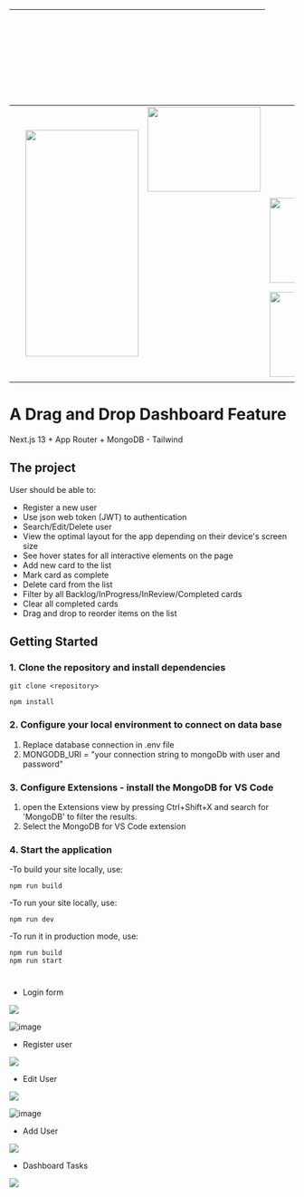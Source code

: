 



|  &nbsp; &nbsp;  &nbsp; &nbsp; &nbsp; &nbsp;  &nbsp; &nbsp; |   |   | 
| :------------ |:---------------:| ---------:|
|  <td rowspan=3><img src="https://myoctocat.com/assets/images/base-octocat.svg" width="200" height="400" /> | <img src="https://github.com/daphne2020/daphne2020/blob/main/assets/mongodb.svg" width="200" height="150" />  |   |
| &nbsp; &nbsp; &nbsp; &nbsp; &nbsp; &nbsp;  &nbsp; &nbsp; |   | <img src="https://github.com/daphne2020/daphne2020/blob/main/assets/Nextjs-white.png" width="200" height="150" /> |
| &nbsp; &nbsp; &nbsp; &nbsp; &nbsp; &nbsp;  &nbsp; &nbsp; |   | <img src="https://github.com/daphne2020/daphne2020/blob/main/assets/tailwind-css.svg" width="200" height="150" /> |

                                                                                                                                                                  
#


# A Drag and Drop Dashboard Feature

Next.js 13 + App Router + MongoDB - Tailwind

## The project

User should be able to:

- Register a new user
- Use json web token (JWT) to authentication
- Search/Edit/Delete user
- View the optimal layout for the app depending on their device's screen size
- See hover states for all interactive elements on the page
- Add new card to the list
- Mark card as complete
- Delete card from the list
- Filter by all Backlog/InProgress/InReview/Completed cards
- Clear all completed cards
- Drag and drop to reorder items on the list


## Getting Started

### 1. Clone the repository and install dependencies

```
git clone <repository>
```

```
npm install
```

### 2. Configure your local environment to connect on data base

1. Replace database connection in .env file
2. MONGODB_URI = "your connection string to mongoDb with user and password"


### 3. Configure Extensions - install the MongoDB for VS Code

1. open the Extensions view by pressing Ctrl+Shift+X and search for 'MongoDB' to filter the results. 
2. Select the MongoDB for VS Code extension

### 4. Start the application

-To build your site locally, use:

```
npm run build
```

-To run your site locally, use:

```
npm run dev
```

-To run it in production mode, use:


```
npm run build
npm run start
```

#

- Login form
<img src="https://github.com/daphne2020/daphne2020/blob/main/assets/dashboard-login.png"/>

![image](https://github.com/daphne2020/daphne2020/blob/main/assets/user-login-successfuly.png)

- Register user
<img src="https://github.com/daphne2020/daphne2020/blob/main/assets/register.png"/>

- Edit User
<img src="https://github.com/daphne2020/daphne2020/blob/main/assets/edit-user.png"/>

![image](https://github.com/daphne2020/daphne2020/blob/main/assets/edit-user-name.png)

- Add User
<img src="https://github.com/daphne2020/daphne2020/blob/main/assets/add-user.png" />

- Dashboard Tasks
<img src="https://github.com/daphne2020/daphne2020/blob/main/assets/dashboard.png" />


